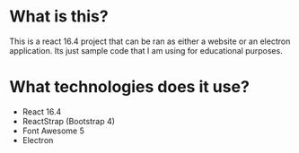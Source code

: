 # What is this?
This is a react 16.4 project that can be ran as either a website or an electron application. Its just sample code that I am using for educational purposes.

# What technologies does it use?
- React 16.4
- ReactStrap (Bootstrap 4)
- Font Awesome 5
- Electron
